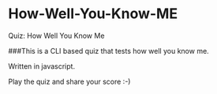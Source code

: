 # How-Well-You-Know-ME
Quiz: How Well You Know Me

###This is a CLI based quiz that tests how well you know me.

Written in javascript.

Play the quiz and share your score :-)
